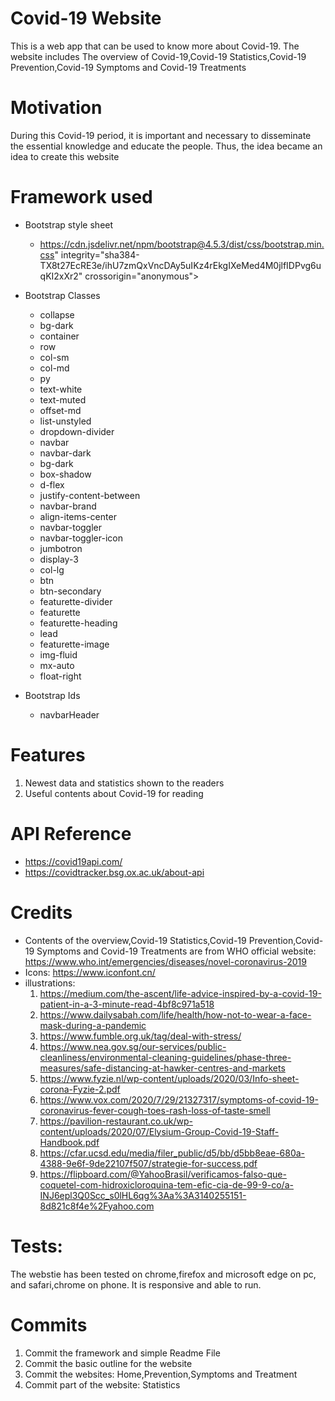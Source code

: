 # Covid-19 Website
This is a web app that can be used to know more about Covid-19. The website includes The overview of Covid-19,Covid-19 Statistics,Covid-19 Prevention,Covid-19 Symptoms and Covid-19 Treatments

# Motivation
During this Covid-19 period, it is important and necessary to disseminate the essential knowledge and educate the people. Thus, the idea became an idea to create this website

# Framework used
* Bootstrap style sheet
  * https://cdn.jsdelivr.net/npm/bootstrap@4.5.3/dist/css/bootstrap.min.css" integrity="sha384-TX8t27EcRE3e/ihU7zmQxVncDAy5uIKz4rEkgIXeMed4M0jlfIDPvg6uqKI2xXr2" crossorigin="anonymous">
  
* Bootstrap Classes
  * collapse
  * bg-dark
  * container
  * row
  * col-sm
  * col-md
  * py
  * text-white
  * text-muted
  * offset-md
  * list-unstyled
  * dropdown-divider
  * navbar
  * navbar-dark
  * bg-dark
  * box-shadow
  * d-flex
  * justify-content-between
  * navbar-brand
  * align-items-center
  * navbar-toggler
  * navbar-toggler-icon
  * jumbotron
  * display-3
  * col-lg
  * btn
  * btn-secondary
  * featurette-divider
  * featurette
  * featurette-heading
  * lead
  * featurette-image
  * img-fluid
  * mx-auto
  * float-right

* Bootstrap Ids
  * navbarHeader
  
# Features
1. Newest data and statistics shown to the readers
2. Useful contents about Covid-19 for reading

# API Reference
* https://covid19api.com/
* https://covidtracker.bsg.ox.ac.uk/about-api

# Credits
* Contents of the overview,Covid-19 Statistics,Covid-19 Prevention,Covid-19 Symptoms and Covid-19 Treatments are from WHO official website: https://www.who.int/emergencies/diseases/novel-coronavirus-2019
* Icons: https://www.iconfont.cn/
* illustrations: 
  1. https://medium.com/the-ascent/life-advice-inspired-by-a-covid-19-patient-in-a-3-minute-read-4bf8c971a518
  2. https://www.dailysabah.com/life/health/how-not-to-wear-a-face-mask-during-a-pandemic
  3. https://www.fumble.org.uk/tag/deal-with-stress/
  4. https://www.nea.gov.sg/our-services/public-cleanliness/environmental-cleaning-guidelines/phase-three-measures/safe-distancing-at-hawker-centres-and-markets
  5. https://www.fyzie.nl/wp-content/uploads/2020/03/Info-sheet-corona-Fyzie-2.pdf
  6. https://www.vox.com/2020/7/29/21327317/symptoms-of-covid-19-coronavirus-fever-cough-toes-rash-loss-of-taste-smell
  7. https://pavilion-restaurant.co.uk/wp-content/uploads/2020/07/Elysium-Group-Covid-19-Staff-Handbook.pdf
  8. https://cfar.ucsd.edu/media/filer_public/d5/bb/d5bb8eae-680a-4388-9e6f-9de22107f507/strategie-for-success.pdf
  9. https://flipboard.com/@YahooBrasil/verificamos-falso-que-coquetel-com-hidroxicloroquina-tem-efic-cia-de-99-9-co/a-INJ6epl3Q0Scc_s0lHL6qg%3Aa%3A3140255151-8d821c8f4e%2Fyahoo.com

# Tests:
The webstie has been tested on chrome,firefox and microsoft edge on pc, and safari,chrome on phone. It is responsive and able to run.

# Commits
1. Commit the framework and simple Readme File
2. Commit the basic outline for the website
3. Commit the websites: Home,Prevention,Symptoms and Treatment
4. Commit part of the website: Statistics
